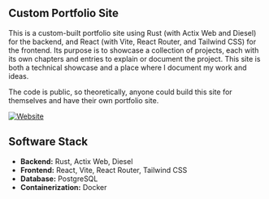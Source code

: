 ## Custom Portfolio Site

This is a custom-built portfolio site using Rust (with Actix Web and Diesel) for the backend, and React (with Vite, React Router, and Tailwind CSS) for the frontend. Its purpose is to showcase a collection of projects, each with its own chapters and entries to explain or document the project. This site is both a technical showcase and a place where I document my work and ideas.

The code is public, so theoretically, anyone could build this site for themselves and have their own portfolio site.

[![Website]()](https://adam.bocktank.com-purple)

## Software Stack
- **Backend:** Rust, Actix Web, Diesel
- **Frontend:** React, Vite, React Router, Tailwind CSS
- **Database:** PostgreSQL
- **Containerization:** Docker